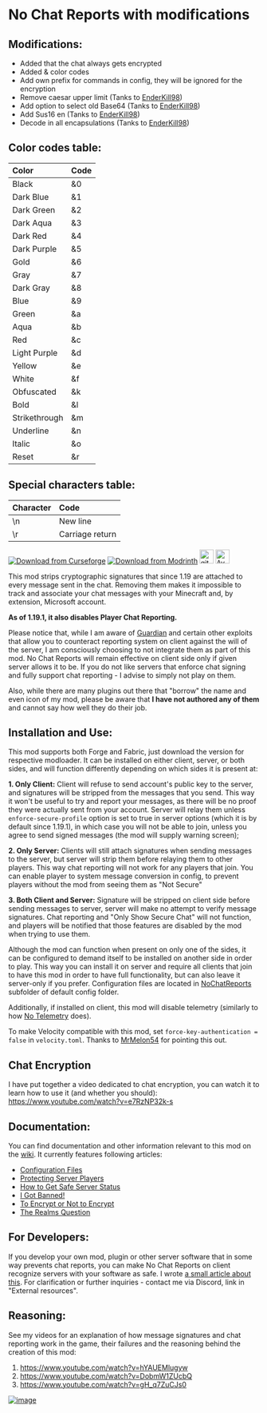 # No Chat Reports with modifications

## Modifications:

- Added that the chat always gets encrypted
- Added & color codes
- Add own prefix for commands in config, they will be ignored for the encryption
- Remove caesar upper limit (Tanks to [EnderKill98](https://github.com/EnderKill98))
- Add option to select old Base64 (Tanks to [EnderKill98](https://github.com/EnderKill98))
- Add Sus16 en (Tanks to [EnderKill98](https://github.com/EnderKill98))
- Decode in all encapsulations (Tanks to [EnderKill98](https://github.com/EnderKill98))

## Color codes table:

| Color         | Code |
| :------------ | :--- |
| Black         | &0   |
| Dark Blue     | &1   |
| Dark Green    | &2   |
| Dark Aqua     | &3   |
| Dark Red      | &4   |
| Dark Purple   | &5   |
| Gold          | &6   |
| Gray          | &7   |
| Dark Gray     | &8   |
| Blue          | &9   |
| Green         | &a   |
| Aqua          | &b   |
| Red           | &c   |
| Light Purple  | &d   |
| Yellow        | &e   |
| White         | &f   |
| Obfuscated    | &k   |
| Bold          | &l   |
| Strikethrough | &m   |
| Underline     | &n   |
| Italic        | &o   |
| Reset         | &r   |

## Special characters table:

| Character | Code            |
| :-------- | :-------------- |
| \n        | New line        |
| \r        | Carriage return |

[![Download from Curseforge](https://cf.way2muchnoise.eu/full_634062_downloads%20on%20Curseforge.svg?badge_style=for_the_badge)](https://www.curseforge.com/minecraft/mc-mods/no-chat-reports) [![Download from Modrinth](https://img.shields.io/modrinth/dt/no-chat-reports?color=4&label=Download%20from%20Modrinth&style=for-the-badge)](https://modrinth.com/mod/no-chat-reports) <a href="https://gitlab.com/Aizistral-Studios/No-Chat-Reports"><img alt="github" height="28" src="https://cdn.jsdelivr.net/npm/@intergrav/devins-badges@2/assets/compact/available/github_vector.svg"></a> <a href="https://github.com/Aizistral-Studios/No-Chat-Reports"><img alt="Available on GitLab" height="28" src="https://cdn.jsdelivr.net/npm/@intergrav/devins-badges@2/assets/compact/available/gitlab_vector.svg"></a>

This mod strips cryptographic signatures that since 1.19 are attached to every message sent in the chat. Removing them makes it impossible to track and associate your chat messages with your Minecraft and, by extension, Microsoft account.

**As of 1.19.1, it also disables Player Chat Reporting.**

Please notice that, while I am aware of [Guardian](https://github.com/nodusclient/guardian) and certain other exploits that allow you to counteract reporting system on client against the will of the server, I am consciously choosing to not integrate them as part of this mod. No Chat Reports will remain effective on client side only if given server allows it to be. If you do not like servers that enforce chat signing and fully support chat reporting - I advise to simply not play on them.

Also, while there are many plugins out there that "borrow" the name and even icon of my mod, please be aware that **I have not authored any of them** and cannot say how well they do their job.
 
## Installation and Use:

This mod supports both Forge and Fabric, just download the version for respective modloader. It can be installed on either client, server, or both sides, and will function differently depending on which sides it is present at:

**1. Only Client:** Client will refuse to send account's public key to the server, and signatures will be stripped from the messages that you send. This way it won't be useful to try and report your messages, as there will be no proof they were actually sent from your account. Server will relay them unless `enforce-secure-profile` option is set to true in server options (which it is by default since 1.19.1), in which case you will not be able to join, unless you agree to send signed messages (the mod will supply warning screen);

**2. Only Server:** Clients will still attach signatures when sending messages to the server, but server will strip them before relaying them to other players. This way chat reporting will not work for any players that join. You can enable player to system message conversion in config, to prevent players without the mod from seeing them as "Not Secure"

**3. Both Client and Server:** Signature will be stripped on client side before sending messages to server, server will make no attempt to verify message signatures. Chat reporting and "Only Show Secure Chat" will not function, and players will be notified that those features are disabled by the mod when trying to use them.

Although the mod can function when present on only one of the sides, it can be configured to demand itself to be installed on another side in order to play. This way you can install it on server and require all clients that join to have this mod in order to have full functionality, but can also leave it server-only if you prefer. Configuration files are located in <u>NoChatReports</u> subfolder of default config folder.

Additionally, if installed on client, this mod will disable telemetry (similarly to how [No Telemetry](https://modrinth.com/mod/no-telemetry) does).

To make Velocity compatible with this mod, set `force-key-authentication = false` in `velocity.toml`. Thanks to [MrMelon54](https://github.com/MrMelon54) for pointing this out.

## Chat Encryption
I have put together a video dedicated to chat encryption, you can watch it to learn how to use it (and whether you should): https://www.youtube.com/watch?v=e7RzNP32k-s

## Documentation:
You can find documentation and other information relevant to this mod on the [wiki](https://github.com/Aizistral-Studios/No-Chat-Reports/wiki/). It currently features following articles:
- [Configuration Files](https://github.com/Aizistral-Studios/No-Chat-Reports/wiki/Configuration-Files/)
- [Protecting Server Players](https://github.com/Aizistral-Studios/No-Chat-Reports/wiki/Protecting-Server-Players/)
- [How to Get Safe Server Status](https://github.com/Aizistral-Studios/No-Chat-Reports/wiki/How-to-Get-Safe-Server-Status)
- [I Got Banned!](https://github.com/Aizistral-Studios/No-Chat-Reports/wiki/I-Got-Banned)
- [To Encrypt or Not to Encrypt](https://github.com/Aizistral-Studios/No-Chat-Reports/wiki/To-Encrypt-or-Not-To-Encrypt)
- [The Realms Question](https://github.com/Aizistral-Studios/No-Chat-Reports/wiki/The-Realms-Question)


## For Developers:
If you develop your own mod, plugin or other server software that in some way prevents chat reports, you can make No Chat Reports on client recognize servers with your software as safe. I wrote [a small article about this](https://github.com/Aizistral-Studios/No-Chat-Reports/wiki/How-to-Get-Safe-Server-Status). For clarification or further inquiries - contact me via Discord, link in "External resources".

## Reasoning:
See my videos for an explanation of how message signatures and chat reporting work in the game, their failures and the reasoning behind the creation of this mod:
1. https://www.youtube.com/watch?v=hYAUEMlugyw
2. https://www.youtube.com/watch?v=DobmW1ZUcbQ
3. https://www.youtube.com/watch?v=gH_q7ZuCJs0

<a href="https://bisecthosting.com/AIZISTRAL" target="_blank">![image](https://www.bisecthosting.com/partners/custom-banners/af63cb17-c373-4c82-aa1d-29beb7b045a9.png)</a>
